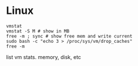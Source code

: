 # Linux

```
vmstat
vmstat -S M # show in MB
free -m ; sync # show free mem and write current
sudo bash -c "echo 3 > /proc/sys/vm/drop_caches"
free -m
```

list vm stats. memory, disk, etc

